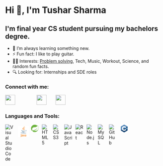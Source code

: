 # Hi 👋, I'm Tushar Sharma

## I'm final year CS student pursuing my bachelors degree.

- 🌱 I’m always learning something new.
- ⚡ Fun fact: I like to play guitar.
- 👌🏼 Interests: <a href = "https://leetcode.com/SharmaTushar1/">Problem solving</a>, Tech, Music, Workout, Science, and random fun facts.
- 🔍 Looking for: Internships and SDE roles

### Connect with me:

<a href = "https://instagram.com/sharmatushar1_" style="padding-right: 40px"><img height="32" width="32" src="https://cdn.jsdelivr.net/npm/simple-icons@v7/icons/instagram.svg" style="max-width: 100%;padding-right: 25px;"/></a>
<a href = "https://linkedin.com/in/tusharsharma31"><img height="32" width="32" src="https://cdn.jsdelivr.net/npm/simple-icons@v7/icons/linkedin.svg" style="max-width: 100%;padding-right: 25px;"/></a>
<a href = "https://t.me/sharmatushar1"><img height="32" width="32" src="https://cdn.jsdelivr.net/npm/simple-icons@v7/icons/telegram.svg" style="max-width: 100%;padding-right: 25px;"/></a>

### Languages and Tools:

<img align="left" alt="Visual Studio Code" width="26px" src="https://cdn.jsdelivr.net/gh/devicons/devicon/icons/vscode/vscode-original.svg" style="padding-right:10px;" />
<img align="left" alt="Java" width="36px" src="https://raw.githubusercontent.com/github/explore/5b3600551e122a3277c2c5368af2ad5725ffa9a1/topics/java/java.png" style="padding:5px;" />
<img align="left" alt="Java" width="26px" src="https://raw.githubusercontent.com/github/explore/80688e429a7d4ef2fca1e82350fe8e3517d3494d/topics/spring-boot/spring-boot.png" style="padding-right:10px;" />
<img align="left" alt="HTML5" width="26px" src="https://cdn.jsdelivr.net/gh/devicons/devicon/icons/html5/html5-original.svg" style="padding-right:10px;" />
<img align="left" alt="CSS3" width="26px" src="https://cdn.jsdelivr.net/gh/devicons/devicon/icons/css3/css3-original.svg" style="padding-right:10px;" />
<img align="left" alt="JavaScript" width="26px" src="https://cdn.jsdelivr.net/gh/devicons/devicon/icons/javascript/javascript-original.svg" style="padding-right:10px;" />
<img align="left" alt="React" width="26px" src="https://cdn.jsdelivr.net/gh/devicons/devicon/icons/react/react-original.svg" style="padding-right:10px;" />
<img align="left" alt="Node.js" width="26px" src="https://cdn.jsdelivr.net/gh/devicons/devicon/icons/nodejs/nodejs-original.svg" style="padding-right:10px;" />
<img align="left" alt="MySQL" width="26px" src="https://cdn.jsdelivr.net/gh/devicons/devicon/icons/mysql/mysql-original.svg" style="padding-right:10px;" />
<img align="left" alt="GitHub" width="26px" src="https://user-images.githubusercontent.com/3369400/139447912-e0f43f33-6d9f-45f8-be46-2df5bbc91289.png" style="padding-right:10px;" />
<img align="left" alt="GitHub" width="26px" src="https://raw.githubusercontent.com/github/explore/5b3600551e122a3277c2c5368af2ad5725ffa9a1/topics/cpp/cpp.png" style="padding-right:10px;" />
<br />
<br />
<br />
<br />

